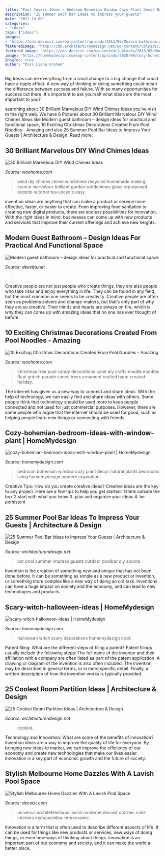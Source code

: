 ```yaml
---
title: "Pool Covers Ideas ~ Bedroom Bohemian Window Cozy Plant Decor Natural Plants Bedrooms Living Homemydesign Modern Inspiration"
description: "25 summer pool bar ideas to impress your guests"
date: "2022-10-09"
categories:
- "ideas"
tags: ["ideas"]
images:
- "https://cdn.decoist.com/wp-content/uploads/2013/09/Modern-bathroom-at-the-Balaclava-Road-house.jpg"
featuredImage: "http://cdn.architecturendesign.net/wp-content/uploads/2014/09/Summer-Pool-Bar-Ideas-20.jpg"
featured_image: "https://cdn.decoist.com/wp-content/uploads/2013/09/Modern-bathroom-at-the-Balaclava-Road-house.jpg"
image: "https://homemydesign.com/wp-content/uploads/2020/09/cozy-bohemian-bedroom-ideas-with-window-plant.jpg"
ShowToc: true
author: "Miss Liana Graham"
---
```



Big Ideas can be everything from a small change to a big change that could have a ripple effect. A new way of thinking or doing something could mean the difference between success and failure. With so many opportunities for success out there, it's important to ask yourself what ideas are the most important to you?

	

		
searching about 30 Brilliant Marvelous DIY Wind Chimes Ideas you've visit to the right web. We have 8 Pictures about 30 Brilliant Marvelous DIY Wind Chimes Ideas like Modern guest bathroom – design ideas for practical and functional space, 10 Exciting Christmas Decorations Created From Pool Noodles - Amazing and also 25 Summer Pool Bar Ideas to Impress Your Guests | Architecture &amp; Design. Read more:
		
    
## 30 Brilliant Marvelous DIY Wind Chimes Ideas

<img loading=lazy src="http://www.woohome.com/wp-content/uploads/2014/02/DIY-wind-chime-26.jpg" onerror="this.onerror=null;this.src='https://tse4.mm.bing.net/th?id=OIP.z_vvhXBEBs_eXHXe0npmYAHaLh&amp;pid=15.1';" alt="30 Brilliant Marvelous DIY Wind Chimes Ideas">

_Source: woohome.com_

>wind diy chimes chime windchime recycled homemade making source marvelous brilliant garden windchimes glass repurposed outside outdoor tea upcycle easy. 

	

invention ideas are anything that can make a product or service more effective, faster, or easier to create. From improving food sanitation to creating new digital products, there are endless possibilities for innovation. With the right ideas in mind, businesses can come up with new products and services that improve their current offerings and achieve new heights.

    
## Modern Guest Bathroom – Design Ideas For Practical And Functional Space

<img loading=lazy src="https://deavita.net/wp-content/uploads/2020/03/small-bathroom-design-with-walk-in-shower.jpg" onerror="this.onerror=null;this.src='https://tse2.mm.bing.net/th?id=OIP.erM_NHmsd1Yeofb8E-GjtAHaLH&amp;pid=15.1';" alt="Modern guest bathroom – design ideas for practical and functional space">

_Source: deavita.net_

>. 

	

Creative people are not just people who create things, they are also people who take risks and enjoy everything in life. They can be found in any field, but the most common one seems to be creativity. Creative people are often seen as problems solvers and change-makers, but that’s only part of why they are so creative. Their minds and hearts are always on fire, which is why they can come up with amazing ideas that no one has ever thought of before.

    
## 10 Exciting Christmas Decorations Created From Pool Noodles - Amazing

<img loading=lazy src="http://www.woohome.com/wp-content/uploads/2017/11/pool-noodle-projects-for-christmas-4.jpg" onerror="this.onerror=null;this.src='https://tse4.mm.bing.net/th?id=OIP.cj1aqKVhHVu8nPQTrZ6CmQHaJ4&amp;pid=15.1';" alt="10 Exciting Christmas Decorations Created From Pool Noodles - Amazing">

_Source: woohome.com_

>christmas tree pool candy decorations cane diy crafts noodle noodles float grinch parade canes trees ornament crafted hand created holiday. 

	

The internet has given us a new way to connect and share ideas. With the help of technology, we can easily find and share ideas with others. Some people think that technology should be used more to keep people connected and not used for just commercial purposes. However, there are some people who argue that the internet should be used for good, such as helping people learn new things or connecting with friends.

    
## Cozy-bohemian-bedroom-ideas-with-window-plant | HomeMydesign

<img loading=lazy src="https://homemydesign.com/wp-content/uploads/2020/09/cozy-bohemian-bedroom-ideas-with-window-plant.jpg" onerror="this.onerror=null;this.src='https://tse4.mm.bing.net/th?id=OIP.9342OwIdSQDehKnFujgWBQHaLH&amp;pid=15.1';" alt="cozy-bohemian-bedroom-ideas-with-window-plant | HomeMydesign">

_Source: homemydesign.com_

>bedroom bohemian window cozy plant decor natural plants bedrooms living homemydesign modern inspiration. 

	

Creative Tips: How do you create creative ideas?
Creative ideas are the key to any project. Here are a few tips to help you get started: 
1.think outside the box 
2.start with what you know 
3. plan and organize your ideas 
4. be persistent 

    
## 25 Summer Pool Bar Ideas To Impress Your Guests | Architecture &amp; Design

<img loading=lazy src="http://cdn.architecturendesign.net/wp-content/uploads/2014/09/Summer-Pool-Bar-Ideas-20.jpg" onerror="this.onerror=null;this.src='https://tse4.mm.bing.net/th?id=OIP.jjMy9LrKCkNcpf5baVylMAHaFJ&amp;pid=15.1';" alt="25 Summer Pool Bar Ideas to Impress Your Guests | Architecture &amp; Design">

_Source: architecturendesign.net_

>bar pool summer impress guests outdoor poolbar diy source. 

	

Invention is the creation of something new and unique that has not been done before. It can be something as simple as a new product or invention, or something more complex like a new way of doing an old task. Inventions can have a huge impact on society and the economy, and can lead to new technologies and products.

    
## Scary-witch-halloween-ideas | HomeMydesign

<img loading=lazy src="https://homemydesign.com/wp-content/uploads/2014/09/scary-witch-halloween-ideas.jpg" onerror="this.onerror=null;this.src='https://tse4.mm.bing.net/th?id=OIP.8evDhqxCN08RXIFqNuSIzAHaJ4&amp;pid=15.1';" alt="scary-witch-halloween-ideas | HomeMydesign">

_Source: homemydesign.com_

>halloween witch scary decorations homemydesign cool. 

	

Patent filing: What are the different steps of filing a patent?
Patent filings usually include the following steps: 
The full name of the inventor and their affiliation with a company are often listed as part of the patent application. A drawing or diagram of the invention is also often included. The invention may be described in general terms, or in more specific detail. Finally, a written description of how the invention works is typically provided.

    
## 25 Coolest Room Partition Ideas | Architecture &amp; Design

<img loading=lazy src="https://cdn.architecturendesign.net/wp-content/uploads/2014/08/1446.jpg" onerror="this.onerror=null;this.src='https://tse1.mm.bing.net/th?id=OIP.6iDV5z49ztLLQfWfhoEl0AHaJV&amp;pid=15.1';" alt="25 Coolest Room Partition Ideas | Architecture &amp; Design">

_Source: architecturendesign.net_

>coolest. 

	

Technology and Innovation: What are some of the benefits of innovation?
Invention ideas are a way to improve the quality of life for everyone. By bringing new ideas to market, we can improve the efficiency of our economy and create new technologies that make our lives easier. Innovation is a key part of economic growth and the future of society.

    
## Stylish Melbourne Home Dazzles With A Lavish Pool Space

<img loading=lazy src="https://cdn.decoist.com/wp-content/uploads/2013/09/Modern-bathroom-at-the-Balaclava-Road-house.jpg" onerror="this.onerror=null;this.src='https://tse2.mm.bing.net/th?id=OIP.UHAcNaRLRjahXT0MeINJGwHaKO&amp;pid=15.1';" alt="Stylish Melbourne Home Dazzles With A Lavish Pool Space">

_Source: decoist.com_

>universal architektenhaus lavish moderne decoist dazzles rulez interiors myhouseidea interceramic. 

	

Innovation is a term that is often used to describe different aspects of life. It can be used for things like new products or services, new ways of doing things, or even new ways of thinking about things. Innovation is an important part of our economy and society, and it can make the world a better place.

